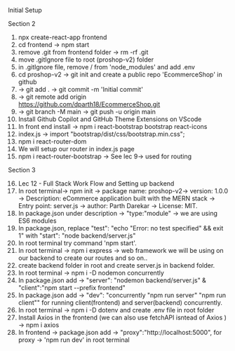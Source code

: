 Initial Setup

Section 2

1. npx create-react-app frontend
2. cd frontend -> npm start
3. remove .git from frontend folder -> rm -rf .git
4. move .gitIgnore file to root (proshop-v2) folder
5. in .gitIgnore file, remove / from 'node_modules' and add .env
6. cd proshop-v2 -> git init and create a public repo 'EcommerceShop' in github
7. -> git add . -> git commit -m 'Initial commit'
8. -> git remote add origin https://github.com/dparth18/EcommerceShop.git
9. -> git branch -M main -> git push -u origin main
10. Install Github Copilot and GitHub Theme Extensions on VScode
11. In front end install -> npm i react-bootstrap bootstrap react-icons
12. index.js -> import "bootstrap/dist/css/bootstrap.min.css";
13. npm i react-router-dom
14. We will setup our router in index.js page
15. npm i react-router-bootstrap -> See lec 9-> used for routing <LinkContaner></LinkContaner>

Section 3

16. Lec 12 - Full Stack Work Flow and Setting up backend
17. In root terminal-> npm init -> package name: proshop-v2-> version: 1.0.0 -> Description: eCommerce application built with the MERN stack -> Entry point: server.js -> author: Parth Darekar -> License: MIT.
18. In package.json under description -> "type:"module" -> we are using ES6 modules
19. In package.json, replace "test": "echo \"Error: no test specified\" && exit 1" with "start": "node backend/server.js"
20. In root terminal try command 'npm start'.
21. In root terminal -> npm i express -> web framework we will be using on our backend to create our routes and so on..
22. create backend folder in root and create server.js in backend folder.
23. In root terminal -> npm i -D nodemon concurrently
24. In package.json add -> "server": "nodemon backend/server.js" & "client":"npm start --prefix frontend"
25. In package.json add -> "dev": "concurrently \"npm run server\" \"npm run client\"" for running client(frontend) and server(backend) concurrently.
26. In root terminal -> npm i -D dotenv and create .env file in root folder
27. Install Axios in the frontend (we can also use fetchAPI isntead of Axios ) -> npm i axios
28. In frontend -> package.json add -> "proxy":"http://localhost:5000", for proxy -> 'npm run dev' in root terminal
